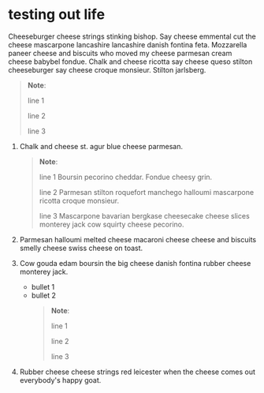 <meta name="robots" content="noindex">

# testing out life

Cheeseburger cheese strings stinking bishop. Say cheese emmental cut the cheese mascarpone lancashire lancashire danish fontina feta. Mozzarella paneer cheese and biscuits who moved my cheese parmesan cream cheese babybel fondue. Chalk and cheese ricotta say cheese queso stilton cheeseburger say cheese croque monsieur. Stilton jarlsberg.
	
> **Note**:
> 
> line 1
> 
> line 2
> 
> line 3


1. Chalk and cheese st. agur blue cheese parmesan.
   > **Note**:
   >
   > line 1 Boursin pecorino cheddar. Fondue cheesy grin.
   >
   > line 2 Parmesan stilton roquefort manchego halloumi mascarpone ricotta croque monsieur.
   >
   > line 3  Mascarpone bavarian bergkase cheesecake cheese slices monterey jack cow squirty cheese pecorino.

2. Parmesan halloumi melted cheese macaroni cheese cheese and biscuits smelly cheese swiss cheese on toast.
3. Cow gouda edam boursin the big cheese danish fontina rubber cheese monterey jack.
   * bullet 1
   * bullet 2
      > **Note**:
      > 
      > line 1
      > 
      > line 2
      > 
      > line 3
5. Rubber cheese cheese strings red leicester when the cheese comes out everybody's happy goat.
